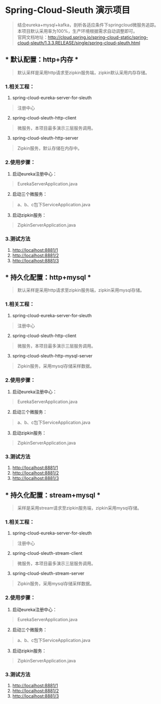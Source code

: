 # Spring-Cloud-Sleuth 演示项目
>结合eureka+mysql+kafka，剖析各适应条件下springcloud微服务追踪。本项目默认采用率为100%，生产环境根据需求自动调整即可。  
>官网文档地址：<http://cloud.spring.io/spring-cloud-static/spring-cloud-sleuth/1.3.3.RELEASE/single/spring-cloud-sleuth.html>

## * 默认配置：http+内存 *
>默认采样是采用http请求至zipkin服务端，zipkin默认采用内存存储。

### 1.相关工程：
1. spring-cloud-eureka-server-for-sleuth
>注册中心
2. spring-cloud-sleuth-http-client
>微服务，本项目最多演示三层服务调用。
3. spring-cloud-sleuth-http-server
>Zipkin服务，默认存储在内存中。

### 2.使用步骤：
1. 启动eureka注册中心：
>EurekaServerApplication.java
2. 启动三个微服务：
>a、b、c包下ServiceApplication.java
3. 启动zipkin服务：
>ZipkinServerApplication.java

### 3.测试方法
1. <http://localhost:8881/1>
2. <http://localhost:8881/2>
3. <http://localhost:8881/3>

## * 持久化配置：http+mysql *
>默认采样是采用http请求至zipkin服务端，zipkin采用mysql存储。

### 1.相关工程：
1. spring-cloud-eureka-server-for-sleuth
>注册中心
2. spring-cloud-sleuth-http-client
>微服务，本项目最多演示三层服务调用。
3. spring-cloud-sleuth-http-mysql-server
>Zipkin服务，采用mysql存储采样数据。

### 2.使用步骤：
1. 启动eureka注册中心：
>EurekaServerApplication.java
2. 启动三个微服务：
>a、b、c包下ServiceApplication.java
3. 启动zipkin服务：
>ZipkinServerApplication.java

### 3.测试方法
1. <http://localhost:8881/1>
2. <http://localhost:8881/2>
3. <http://localhost:8881/3>

## * 持久化配置：stream+mysql *
>采样是采用stream请求至zipkin服务端，zipkin采用mysql存储。

### 1.相关工程：
1. spring-cloud-eureka-server-for-sleuth
>注册中心
2. spring-cloud-sleuth-stream-client
>微服务，本项目最多演示三层服务调用。
3. spring-cloud-sleuth-stream-server
>Zipkin服务，采用mysql存储采样数据。

### 2.使用步骤：
1. 启动eureka注册中心：
>EurekaServerApplication.java
2. 启动三个微服务：
>a、b、c包下ServiceApplication.java
3. 启动zipkin服务：
>ZipkinServerApplication.java

### 3.测试方法
1. <http://localhost:8881/1>
2. <http://localhost:8881/2>
3. <http://localhost:8881/3>

